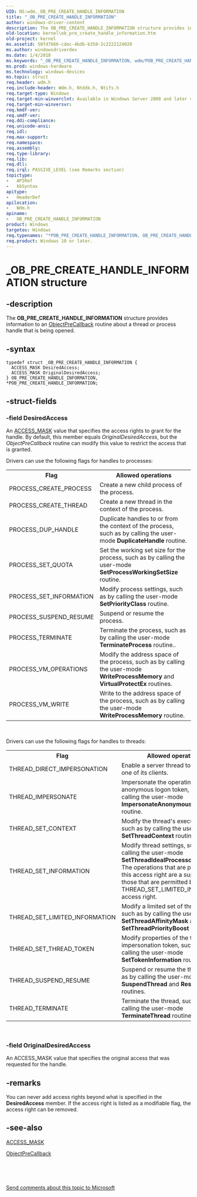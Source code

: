```yaml
---
UID: NS:wdm._OB_PRE_CREATE_HANDLE_INFORMATION
title: "_OB_PRE_CREATE_HANDLE_INFORMATION"
author: windows-driver-content
description: The OB_PRE_CREATE_HANDLE_INFORMATION structure provides information to an ObjectPreCallback routine about a thread or process handle that is being opened.
old-location: kernel\ob_pre_create_handle_information.htm
old-project: kernel
ms.assetid: 50fd7666-cdec-4bdb-b350-2c2222124020
ms.author: windowsdriverdev
ms.date: 1/4/2018
ms.keywords: "_OB_PRE_CREATE_HANDLE_INFORMATION, wdm/POB_PRE_CREATE_HANDLE_INFORMATION, OB_PRE_CREATE_HANDLE_INFORMATION structure [Kernel-Mode Driver Architecture], kstruct_c_e7efa519-bfcd-4f16-9723-294f061bea51.xml, OB_PRE_CREATE_HANDLE_INFORMATION, kernel.ob_pre_create_handle_information, wdm/OB_PRE_CREATE_HANDLE_INFORMATION, POB_PRE_CREATE_HANDLE_INFORMATION, *POB_PRE_CREATE_HANDLE_INFORMATION, POB_PRE_CREATE_HANDLE_INFORMATION structure pointer [Kernel-Mode Driver Architecture]"
ms.prod: windows-hardware
ms.technology: windows-devices
ms.topic: struct
req.header: wdm.h
req.include-header: Wdm.h, Ntddk.h, Ntifs.h
req.target-type: Windows
req.target-min-winverclnt: Available in Windows Server 2008 and later versions of the Windows operating system.
req.target-min-winversvr: 
req.kmdf-ver: 
req.umdf-ver: 
req.ddi-compliance: 
req.unicode-ansi: 
req.idl: 
req.max-support: 
req.namespace: 
req.assembly: 
req.type-library: 
req.lib: 
req.dll: 
req.irql: PASSIVE_LEVEL (see Remarks section)
topictype:
-	APIRef
-	kbSyntax
apitype:
-	HeaderDef
apilocation:
-	Wdm.h
apiname:
-	OB_PRE_CREATE_HANDLE_INFORMATION
product: Windows
targetos: Windows
req.typenames: "*POB_PRE_CREATE_HANDLE_INFORMATION, OB_PRE_CREATE_HANDLE_INFORMATION"
req.product: Windows 10 or later.
---
```


# _OB_PRE_CREATE_HANDLE_INFORMATION structure


## -description


The <b>OB_PRE_CREATE_HANDLE_INFORMATION</b> structure provides information to an <a href="..\wdm\nc-wdm-pob_pre_operation_callback.md">ObjectPreCallback</a> routine about a thread or process handle that is being opened.


## -syntax


````
typedef struct _OB_PRE_CREATE_HANDLE_INFORMATION {
  ACCESS_MASK DesiredAccess;
  ACCESS_MASK OriginalDesiredAccess;
} OB_PRE_CREATE_HANDLE_INFORMATION, *POB_PRE_CREATE_HANDLE_INFORMATION;
````


## -struct-fields




### -field DesiredAccess

An <a href="https://msdn.microsoft.com/library/windows/hardware/ff540466">ACCESS_MASK</a> value that specifies the access rights to grant for the handle. By default, this member equals <i>OriginalDesiredAccess</i>, but the <i>ObjectPreCallback</i> routine can modify this value to restrict the access that is granted.

Drivers can use the following flags for handles to processes:

<table>
<tr>
<th>Flag</th>
<th>Allowed operations</th>
</tr>
<tr>
<td>
PROCESS_CREATE_PROCESS

</td>
<td>
Create a new child process of the process.

</td>
</tr>
<tr>
<td>
PROCESS_CREATE_THREAD

</td>
<td>
Create a new thread in the context of the process.

</td>
</tr>
<tr>
<td>
PROCESS_DUP_HANDLE

</td>
<td>
Duplicate handles to or from the context of the process, such as by calling the user-mode <b>DuplicateHandle</b> routine.

</td>
</tr>
<tr>
<td>
PROCESS_SET_QUOTA

</td>
<td>
Set the working set size for the process, such as by calling the user-mode <b>SetProcessWorkingSetSize</b> routine.

</td>
</tr>
<tr>
<td>
PROCESS_SET_INFORMATION

</td>
<td>
Modify process settings, such as by calling the user-mode <b>SetPriorityClass</b> routine.

</td>
</tr>
<tr>
<td>
PROCESS_SUSPEND_RESUME

</td>
<td>
Suspend or resume the process.

</td>
</tr>
<tr>
<td>
PROCESS_TERMINATE

</td>
<td>
Terminate the process, such as by calling the user-mode <b>TerminateProcess</b> routine..

</td>
</tr>
<tr>
<td>
PROCESS_VM_OPERATIONS

</td>
<td>
Modify the address space of the process, such as by calling the user-mode <b>WriteProcessMemory</b> and <b>VirtualProtectEx</b> routines.

</td>
</tr>
<tr>
<td>
PROCESS_VM_WRITE

</td>
<td>
Write to the address space of the process, such as by calling the user-mode <b>WriteProcessMemory</b> routine.

</td>
</tr>
</table>
 

Drivers can use the following flags for handles to threads:

<table>
<tr>
<th>Flag</th>
<th>Allowed operations</th>
</tr>
<tr>
<td>
THREAD_DIRECT_IMPERSONATION

</td>
<td>
Enable a server thread to impersonate one of its clients.

</td>
</tr>
<tr>
<td>
THREAD_IMPERSONATE

</td>
<td>
Impersonate the operating system's anonymous logon token, such as by calling the user-mode <b>ImpersonateAnonymousToken</b> routine.

</td>
</tr>
<tr>
<td>
THREAD_SET_CONTEXT

</td>
<td>
Modify the thread's execution context, such as by calling the user-mode <b>SetThreadContext</b> routine.

</td>
</tr>
<tr>
<td>
THREAD_SET_INFORMATION

</td>
<td>
Modify thread settings, such as by calling the user-mode <b>SetThreadIdealProcessor</b> routine. The operations that are permitted by this access right are a superset of those that are permitted by the THREAD_SET_LIMITED_INFORMATION access right.

</td>
</tr>
<tr>
<td>
THREAD_SET_LIMITED_INFORMATION

</td>
<td>
Modify a limited set of thread settings, such as by calling the user-mode <b>SetThreadAffinityMask</b> and <b>SetThreadPriorityBoost</b> routines.

</td>
</tr>
<tr>
<td>
THREAD_SET_THREAD_TOKEN

</td>
<td>
Modify properties of the thread's impersonation token, such as by calling the user-mode <b>SetTokenInformation</b> routine.

</td>
</tr>
<tr>
<td>
THREAD_SUSPEND_RESUME

</td>
<td>
Suspend or resume the thread, such as by calling the user-mode <b>SuspendThread</b> and <b>ResumeThread</b> routines.

</td>
</tr>
<tr>
<td>
THREAD_TERMINATE

</td>
<td>
Terminate the thread, such as by calling the user-mode <b>TerminateThread</b> routine.

</td>
</tr>
</table>
 


### -field OriginalDesiredAccess

An ACCESS_MASK value that specifies the original access that was requested for the handle.


## -remarks



You can never add access rights beyond what is specified in the <b>DesiredAccess</b> member. If the access right is listed as a modifiable flag, the access right can be removed.




## -see-also

<a href="https://msdn.microsoft.com/library/windows/hardware/ff540466">ACCESS_MASK</a>



<a href="..\wdm\nc-wdm-pob_pre_operation_callback.md">ObjectPreCallback</a>



 

 

<a href="mailto:wsddocfb@microsoft.com?subject=Documentation%20feedback [kernel\kernel]:%20OB_PRE_CREATE_HANDLE_INFORMATION structure%20 RELEASE:%20(1/4/2018)&amp;body=%0A%0APRIVACY STATEMENT%0A%0AWe use your feedback to improve the documentation. We don't use your email address for any other purpose, and we'll remove your email address from our system after the issue that you're reporting is fixed. While we're working to fix this issue, we might send you an email message to ask for more info. Later, we might also send you an email message to let you know that we've addressed your feedback.%0A%0AFor more info about Microsoft's privacy policy, see http://privacy.microsoft.com/en-us/default.aspx." title="Send comments about this topic to Microsoft">Send comments about this topic to Microsoft</a>


